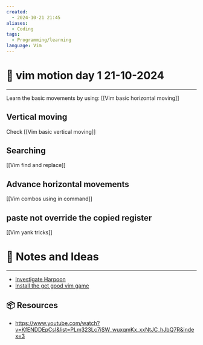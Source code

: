 ```yaml
---
created:
  - 2024-10-21 21:45
aliases:
  - Coding
tags:
  - Programming/learning
language: Vim
---
```

# 📃 vim motion day 1  21-10-2024

---
Learn the basic movements by using: [[Vim basic horizontal moving]]

## Vertical moving
Check [[Vim basic vertical moving]]
## Searching

[[Vim find and replace]]
## Advance horizontal movements
[[Vim combos using in command]]
## paste not override the copied register
[[Vim yank tricks]]

# 📜 Notes and Ideas
---
- [Investigate Harpoon](https://github.com/ThePrimeagen/harpoon)
- [Install the get good vim game](https://github.com/ThePrimeagen/vim-be-good)
## 📦 Resources
- https://www.youtube.com/watch?v=KfENDDEpCsI&list=PLm323Lc7iSW_wuxqmKx_xxNtJC_hJbQ7R&index=3